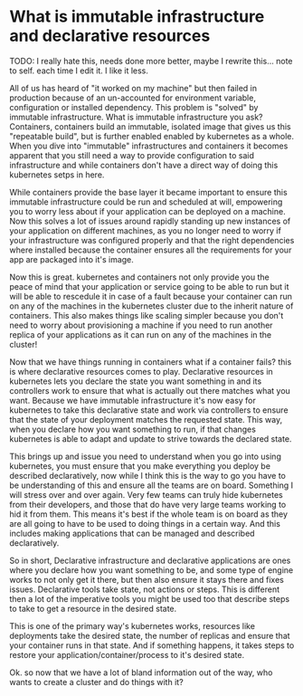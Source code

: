 # What is immutable infrastructure and declarative resources

TODO: I really hate this, needs done more better, maybe I rewrite this... note to self. each time I edit it. I like it less.

All of us has heard of "it worked on my machine" but then failed in production because of an un-accounted for environment variable, configuration or installed dependency. This problem is "solved" by immutable infrastructure. What is immutable infrastructure you ask? Containers, containers build an immutable, isolated image that gives us this "repeatable build", but is further enabled enabled by kubernetes as a whole. When you dive into "immutable" infrastructures and containers it becomes apparent that you still need a way to provide configuration to said infrastructure and while containers don't have a direct way of doing this kubernetes setps in here.

While containers provide the base layer it became important to ensure this immutable infrastructure could be run and scheduled at will, empowering you to worry less about if your application can be deployed on a machine. Now this solves a lot of issues around rapidly standing up new instances of your application on different machines, as you no longer need to worry if your infrastructure was configured properly and that the right dependencies where installed because the container ensures all the requirements for your app are packaged into it's image.

Now this is great. kubernetes and containers not only provide you the peace of mind that your application or service going to be able to run but it will be able to rescedule it in case of a fault because your container can run on any of the machines in the kubernetes cluster due to the inherit nature of containers. This also makes things like scaling simpler because you don't need to worry about provisioning a machine if you need to run another replica of your applications as it can run on any of the machines in the cluster!

Now that we have things running in containers what if a container fails? this is where declarative resources comes to play. Declarative resources in kubernetes lets you declare the state you want something in and its controllers work to ensure that what is actually out there matches what you want. Because we have immutable infrastructure it's now easy for kubernetes to take this declarative state and work via controllers to ensure that the state of your deployment matches the requested state. This way, when you declare how you want something to run, if that changes kubernetes is able to adapt and update to strive towards the declared state.

This brings up and issue you need to understand when you go into using kubernetes, you must ensure that you make everything you deploy be described declaratively, now while I think this is the way to go you have to be understanding of this and ensure all the teams are on board. Something I will stress over and over again. Very few teams can truly hide kubernetes from their developers, and those that do have very large teams working to hid it from them. This means it's best if the whole team is on board as they are all going to have to be used to doing things in a certain way. And this includes making applications that can be managed and described declaratively.

So in short, Declarative infrastructure and declarative applications are ones where you declare how you want something to be, and some type of engine works to not only get it there, but then also ensure it stays there and fixes issues. Declarative tools take state, not actions or steps. This is different then a lot of the imperative tools you might be used too that describe steps to take to get a resource in the desired state.

This is one of the primary way's kubernetes works, resources like deployments take the desired state, the number of replicas and ensure that your container runs in that state. And if something happens, it takes steps to restore your application/container/process to it's desired state.

Ok. so now that we have a lot of bland information out of the way, who wants to create a cluster and do things with it?
